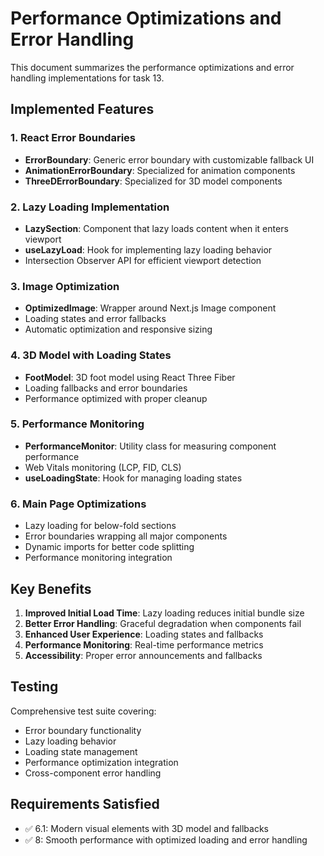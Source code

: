 # Performance Optimizations and Error Handling

This document summarizes the performance optimizations and error handling implementations for task 13.

## Implemented Features

### 1. React Error Boundaries

- **ErrorBoundary**: Generic error boundary with customizable fallback UI
- **AnimationErrorBoundary**: Specialized for animation components
- **ThreeDErrorBoundary**: Specialized for 3D model components

### 2. Lazy Loading Implementation

- **LazySection**: Component that lazy loads content when it enters viewport
- **useLazyLoad**: Hook for implementing lazy loading behavior
- Intersection Observer API for efficient viewport detection

### 3. Image Optimization

- **OptimizedImage**: Wrapper around Next.js Image component
- Loading states and error fallbacks
- Automatic optimization and responsive sizing

### 4. 3D Model with Loading States

- **FootModel**: 3D foot model using React Three Fiber
- Loading fallbacks and error boundaries
- Performance optimized with proper cleanup

### 5. Performance Monitoring

- **PerformanceMonitor**: Utility class for measuring component performance
- Web Vitals monitoring (LCP, FID, CLS)
- **useLoadingState**: Hook for managing loading states

### 6. Main Page Optimizations

- Lazy loading for below-fold sections
- Error boundaries wrapping all major components
- Dynamic imports for better code splitting
- Performance monitoring integration

## Key Benefits

1. **Improved Initial Load Time**: Lazy loading reduces initial bundle size
2. **Better Error Handling**: Graceful degradation when components fail
3. **Enhanced User Experience**: Loading states and fallbacks
4. **Performance Monitoring**: Real-time performance metrics
5. **Accessibility**: Proper error announcements and fallbacks

## Testing

Comprehensive test suite covering:
- Error boundary functionality
- Lazy loading behavior
- Loading state management
- Performance optimization integration
- Cross-component error handling

## Requirements Satisfied

- ✅ 6.1: Modern visual elements with 3D model and fallbacks
- ✅ 8: Smooth performance with optimized loading and error handling